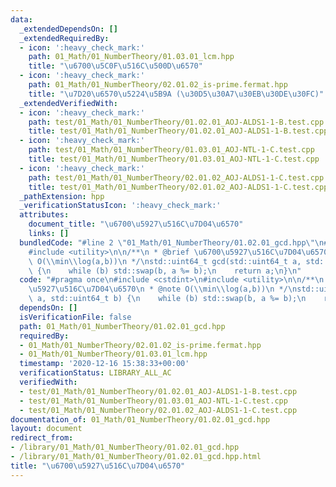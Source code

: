 ```yaml
---
data:
  _extendedDependsOn: []
  _extendedRequiredBy:
  - icon: ':heavy_check_mark:'
    path: 01_Math/01_NumberTheory/01.03.01_lcm.hpp
    title: "\u6700\u5C0F\u516C\u500D\u6570"
  - icon: ':heavy_check_mark:'
    path: 01_Math/01_NumberTheory/02.01.02_is-prime.fermat.hpp
    title: "\u7D20\u6570\u5224\u5B9A (\u30D5\u30A7\u30EB\u30DE\u30FC)"
  _extendedVerifiedWith:
  - icon: ':heavy_check_mark:'
    path: test/01_Math/01_NumberTheory/01.02.01_AOJ-ALDS1-1-B.test.cpp
    title: test/01_Math/01_NumberTheory/01.02.01_AOJ-ALDS1-1-B.test.cpp
  - icon: ':heavy_check_mark:'
    path: test/01_Math/01_NumberTheory/01.03.01_AOJ-NTL-1-C.test.cpp
    title: test/01_Math/01_NumberTheory/01.03.01_AOJ-NTL-1-C.test.cpp
  - icon: ':heavy_check_mark:'
    path: test/01_Math/01_NumberTheory/02.01.02_AOJ-ALDS1-1-C.test.cpp
    title: test/01_Math/01_NumberTheory/02.01.02_AOJ-ALDS1-1-C.test.cpp
  _pathExtension: hpp
  _verificationStatusIcon: ':heavy_check_mark:'
  attributes:
    document_title: "\u6700\u5927\u516C\u7D04\u6570"
    links: []
  bundledCode: "#line 2 \"01_Math/01_NumberTheory/01.02.01_gcd.hpp\"\n#include <cstdint>\n\
    #include <utility>\n\n/**\n * @brief \u6700\u5927\u516C\u7D04\u6570\n * @note\
    \ O(\\min\\log(a,b))\n */\nstd::uint64_t gcd(std::uint64_t a, std::uint64_t b)\
    \ {\n    while (b) std::swap(b, a %= b);\n    return a;\n}\n"
  code: "#pragma once\n#include <cstdint>\n#include <utility>\n\n/**\n * @brief \u6700\
    \u5927\u516C\u7D04\u6570\n * @note O(\\min\\log(a,b))\n */\nstd::uint64_t gcd(std::uint64_t\
    \ a, std::uint64_t b) {\n    while (b) std::swap(b, a %= b);\n    return a;\n}"
  dependsOn: []
  isVerificationFile: false
  path: 01_Math/01_NumberTheory/01.02.01_gcd.hpp
  requiredBy:
  - 01_Math/01_NumberTheory/02.01.02_is-prime.fermat.hpp
  - 01_Math/01_NumberTheory/01.03.01_lcm.hpp
  timestamp: '2020-12-16 15:38:33+00:00'
  verificationStatus: LIBRARY_ALL_AC
  verifiedWith:
  - test/01_Math/01_NumberTheory/01.02.01_AOJ-ALDS1-1-B.test.cpp
  - test/01_Math/01_NumberTheory/01.03.01_AOJ-NTL-1-C.test.cpp
  - test/01_Math/01_NumberTheory/02.01.02_AOJ-ALDS1-1-C.test.cpp
documentation_of: 01_Math/01_NumberTheory/01.02.01_gcd.hpp
layout: document
redirect_from:
- /library/01_Math/01_NumberTheory/01.02.01_gcd.hpp
- /library/01_Math/01_NumberTheory/01.02.01_gcd.hpp.html
title: "\u6700\u5927\u516C\u7D04\u6570"
---
```

